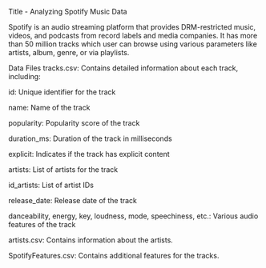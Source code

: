 Title - Analyzing Spotify Music Data

Spotify is an audio streaming platform that provides DRM-restricted music, videos, and podcasts from record labels and media companies. It has more than 50 million tracks which user can browse using various parameters like artists, album, genre, or via playlists.

Data Files
tracks.csv: Contains detailed information about each track, including:

id: Unique identifier for the track

name: Name of the track

popularity: Popularity score of the track

duration_ms: Duration of the track in milliseconds

explicit: Indicates if the track has explicit content

artists: List of artists for the track

id_artists: List of artist IDs

release_date: Release date of the track

danceability, energy, key, loudness, mode, speechiness, etc.: Various audio features of the track

artists.csv: Contains information about the artists.

SpotifyFeatures.csv: Contains additional features for the tracks.
